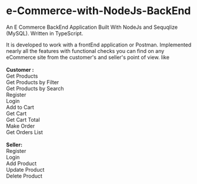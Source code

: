 # e-Commerce-with-NodeJs-BackEnd
An E Commerce BackEnd Application Built With NodeJs and Sequqlize (MySQL). Written in TypeScript.

It is developed to work with a frontEnd application or Postman. Implemented nearly all the features with functional checks you can find on any eCommerce site from the customer's and seller's point of view. like
<br /><br />**Customer :**<br />
	Get Products<br />
	Get Products by Filter<br />
	Get Products by Search<br />
	Register<br />
	Login<br />
	Add to Cart<br />
	Get Cart<br />
	Get Cart Total<br />
	Make Order<br />
	Get Orders List<br /><br />
**Seller:**<br />
	Register<br />
	Login<br />
	Add Product<br />
	Update Product<br />
	Delete Product<br />
	
